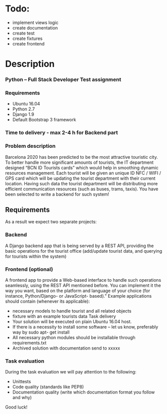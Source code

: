 Todo:
=====
- implement views logic
- create documentation
- create test
- create fixtures
- create frontend

Description
=====
### Python – Full Stack Developer Test assignment
### Requirements
- Ubuntu 16.04
- Python 2.7
- Django 1.9
- Default Bootstrap 3 framework

### Time to delivery - max 2-4 h for Backend part

### Problem description

Barcelona 2020 has been predicted to be the most attractive touristic city. To better handle
more significant amounts of tourists, the IT department designed “BCN ID Tourists cards” which
would help in smoothing dynamic resources management. Each tourist will be given an unique
ID NFC / WIFI / GPS card which will be updating the tourist department with their current
location. Having such data the tourist department will be distributing more efficient
communication resources (such as buses, trams, taxis). You have been selected to write a
backend for such system!

## Requirements

As a result we expect two separate projects:

### Backend

A Django backend app that is being served by a REST API, providing the basic operations for
the tourist office (add/update tourist data, and querying for tourists within the system)

### Frontend (optional)

A frontend app to provide a Web-based interface to handle such operations seamlessly, using
the REST API mentioned before. You can implement it the way you want, based on the platform
and language of your choice (for instance, Python/Django- or JavaScript- based)."
Example applications should contain (whenever its applicable):

- necessary models to handle tourist and all related objects
- fixture with an example tourists data
Task delivery
- Your solution will be executed on plain Ubuntu 16.04 host.
- If there is a necessity to install some software – let us know, preferably way by sudo apt- get
install
- All necessary python modules should be installable through requirements.txt
- Archived solution with documentation send to xxxxx

### Task evaluation
During the task evaluation we will pay attention to the following:
- Unittests
- Code quality (standards like PEP8)
- Documentation quality (write which documentation format you follow and why)

Good luck!